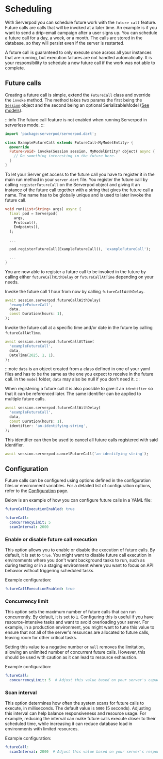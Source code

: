 # Scheduling

With Serverpod you can schedule future work with the `future call` feature. Future calls are calls that will be invoked at a later time. An example is if you want to send a drip-email campaign after a user signs up. You can schedule a future call for a day, a week, or a month. The calls are stored in the database, so they will persist even if the server is restarted.

A future call is guaranteed to only execute once across all your instances that are running, but execution failures are not handled automatically. It is your responsibility to schedule a new future call if the work was not able to complete.

## Future calls

Creating a future call is simple, extend the `FutureCall` class and override the `invoke` method. The method takes two params the first being the [`Session`](sessions) object and the second being an optional SerializableModel ([See models](models)).

:::info
The future call feature is not enabled when running Serverpod in serverless mode.
:::

```dart
import 'package:serverpod/serverpod.dart';

class ExampleFutureCall extends FutureCall<MyModelEntity> {
  @override
  Future<void> invoke(Session session, MyModelEntity? object) async {
    // Do something interesting in the future here.
  }
}
```

To let your Server get access to the future call you have to register it in the main run method in your `server.dart` file. You register the future call by calling `registerFutureCall` on the Serverpod object and giving it an instance of the future call together with a string that gives the future call a name. The name has to be globally unique and is used to later invoke the future call.

```dart
void run(List<String> args) async {
  final pod = Serverpod(
    args,
    Protocol(),
    Endpoints(),
  );

  ...

  pod.registerFutureCall(ExampleFutureCall(), 'exampleFutureCall');

  ...
}
```

You are now able to register a future call to be invoked in the future by calling either `futureCallWithDelay` or `futureCallAtTime` depending on your needs.

Invoke the future call 1 hour from now by calling `futureCallWithDelay`.

```dart
await session.serverpod.futureCallWithDelay(
  'exampleFutureCall',
  data,
  const Duration(hours: 1),
);
```

Invoke the future call at a specific time and/or date in the future by calling `futureCallAtTime`.

```dart
await session.serverpod.futureCallAtTime(
  'exampleFutureCall',
  data,
  DateTime(2025, 1, 1),
);
```

:::note
`data` is an object created from a class defined in one of your yaml files and has to be the same as the one you expect to receive in the future call. in the `model` folder, `data` may also be null if you don't need it.
:::

When registering a future call it is also possible to give it an `identifier` so that it can be referenced later. The same identifier can be applied to multiple future calls.

```dart
await session.serverpod.futureCallWithDelay(
  'exampleFutureCall',
  data,
  const Duration(hours: 1),
  identifier: 'an-identifying-string',
);
```

This identifier can then be used to cancel all future calls registered with said identifier.

```dart
await session.serverpod.cancelFutureCall('an-identifying-string');
```

## Configuration

Future calls can be configured using options defined in the configuration files or environment variables. For a detailed list of configuration options, refer to the [Configuration](07-configuration.md) page.

Below is an example of how you can configure future calls in a YAML file:

```yaml
futureCallExecutionEnabled: true

futureCall:
  concurrencyLimit: 5
  scanInterval: 2000
```

### Enable or disable future call execution

This option allows you to enable or disable the execution of future calls. By default, it is set to `true`. You might want to disable future call execution in environments where you don't want background tasks to run, such as during testing or in a staging environment where you want to focus on API behavior without triggering scheduled tasks.

Example configuration:

```yaml
futureCallExecutionEnabled: true
```

### Concurrency limit

This option sets the maximum number of future calls that can run concurrently. By default, it is set to `1`. Configuring this is useful if you have resource-intensive tasks and want to avoid overloading your server. For example, in a production environment, you might want to tune this value to ensure that not all of the server's resources are allocated to future calls, leaving room for other critical tasks.

Setting this value to a negative number or `null` removes the limitation, allowing an unlimited number of concurrent future calls. However, this should be used with caution as it can lead to resource exhaustion.

Example configuration:

```yaml
futureCall:
  concurrencyLimit: 5  # Adjust this value based on your server's capacity
```

### Scan interval

This option determines how often the system scans for future calls to execute, in milliseconds. The default value is `5000` (5 seconds). Adjusting this interval can help balance responsiveness and resource usage. For example, reducing the interval can make future calls execute closer to their scheduled time, while increasing it can reduce database load in environments with limited resources.

Example configuration:

```yaml
futureCall:
  scanInterval: 2000  # Adjust this value based on your server's responsiveness needs
```
